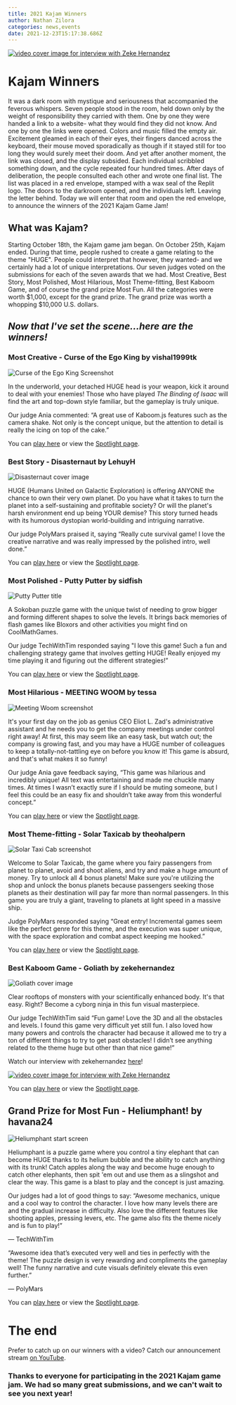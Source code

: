```yaml
---
title: 2021 Kajam Winners
author: Nathan Zilora
categories: news,events
date: 2021-12-23T15:17:38.686Z
---
```


<a href="https://youtu.be/gOecj6Zktik" title="7 Coolest Games from Replit's Game Jam - Kajam 2021!"><img src="https://blog.replit.com/images/kajam-winners/huge_edited_small.png" alt="video cover image for interview with Zeke Hernandez"/></a>


# Kajam Winners

It was a dark room with mystique and seriousness that accompanied the feverous whispers. Seven people stood in the room, held down only by the weight of responsibility they carried with them. One by one they were handed a link to a website- what they would find they did not know. And one by one the links were opened. Colors and music filled the empty air. Excitement gleamed in each of their eyes, their fingers danced across the keyboard, their mouse moved sporadically as though if it stayed still for too long they would surely meet their doom. And yet after another moment, the link was closed, and the display subsided. Each individual scribbled something down, and the cycle repeated four hundred times. After days of deliberation, the people consulted each other and wrote one final list. The list was placed in a red envelope, stamped with a wax seal of the Replit logo. The doors to the darkroom opened, and the individuals left. Leaving the letter behind. Today we will enter that room and open the red envelope, to announce the winners of the 2021 Kajam Game Jam!

## What was Kajam?

Starting October 18th, the Kajam game jam began. On October 25th, Kajam ended. During that time, people rushed to create a game relating to the theme "HUGE". People could interpret that however, they wanted- and we certainly had a lot of unique interpretations. Our seven judges voted on the submissions for each of the seven awards that we had. Most Creative, Best Story, Most Polished, Most Hilarious, Most Theme-fitting, Best Kaboom Game, and of course the grand prize Most Fun. All the categories were worth $1,000, except for the grand prize. The grand prize was worth a whopping $10,000 U.S. dollars. 

## ***Now that I've set the scene...here are the winners!***

### Most Creative - Curse of the Ego King by vishal1999tk

![Curse of the Ego King Screenshot](https://blog.replit.com/images/kajam-winners/ego_king.png)


In the underworld, your detached HUGE head is your weapon, kick it around to deal with your enemies! Those who have played *The Binding of Isaac* will find the art and top-down style familiar, but the gameplay is truly unique. 

Our judge Ania commented: “A great use of Kaboom.js features such as the camera shake. Not only is the concept unique, but the attention to detail is really the icing on top of the cake.”

You can [play here](https://curse-of-the-ego-king.vishal1999tk.repl.co/) or view the [Spotlight page](https://replit.com/@vishal1999tk/Curse-of-the-Ego-King).

### Best Story - Disasternaut by LehuyH

![Disasternaut cover image](https://blog.replit.com/images/kajam-winners/disasternaut.jpeg)

HUGE (Humans United on Galactic Exploration) is offering ANYONE the chance to own their very own planet. Do you have what it takes to turn the planet into a self-sustaining and profitable society? Or will the planet's harsh environment end up being YOUR demise? This story turned heads with its humorous dystopian world-building and intriguing narrative. 

Our judge PolyMars praised it, saying “Really cute survival game! I love the creative narrative and was really impressed by the polished intro, well done.”

You can [play here](https://disasternaut.lehuyh.repl.co/) or view the [Spotlight page](https://replit.com/@LehuyH/Disasternaut).

### Most Polished - Putty Putter by sidfish

![Putty Putter title](https://blog.replit.com/images/kajam-winners/putty_putter.png)


A Sokoban puzzle game with the unique twist of needing to grow bigger and forming different shapes to solve the levels. It brings back memories of flash games like Bloxors and other activities you might find on CoolMathGames.

Our judge TechWithTim responded saying "I love this game! Such a fun and challenging strategy game that involves getting HUGE! Really enjoyed my time playing it and figuring out the different strategies!”

You can [play here](https://putty-putter.sidfish.repl.co/) or view the [Spotlight page](https://replit.com/@sidfish/Putty-Putter).


### Most Hilarious - MEETING WOOM by tessa

![Meeting Woom screenshot](https://blog.replit.com/images/kajam-winners/meeting_woom.png)

It's your first day on the job as genius CEO Eliot L. Zad's administrative assistant and he needs you to get the company meetings under control right away! At first, this may seem like an easy task, but watch out; the company is growing fast, and you may have a HUGE number of colleagues to keep a totally-not-tattling eye on before you know it! This game is absurd, and that's what makes it so funny!

Our judge Ania gave feedback saying, “This game was hilarious and incredibly unique! All text was entertaining and made me chuckle many times. At times I wasn’t exactly sure if I should be muting someone, but I feel this could be an easy fix and shouldn’t take away from this wonderful concept.”

You can [play here](https://meeting-woom.tessa.repl.co/) or view the [Spotlight page](https://replit.com/@tessa/MEETING-WOOM).

### Most Theme-fitting - Solar Taxicab by theohalpern

![Solar Taxi Cab screenshot](https://blog.replit.com/images/kajam-winners/solar_taxi_cab.png)

Welcome to Solar Taxicab, the game where you fairy passengers from planet to planet, avoid and shoot aliens, and try and make a huge amount of money. Try to unlock all 4 bonus planets! Make sure you're utilizing the shop and unlock the bonus planets because passengers seeking those planets as their destination will pay far more than normal passengers. In this game you are truly a giant, traveling to planets at light speed in a massive ship. 

Judge PolyMars responded saying “Great entry! Incremental games seem like the perfect genre for this theme, and the execution was super unique, with the space exploration and combat aspect keeping me hooked.”

You can [play here](https://solar-taxicab.theohalpern.repl.co/) or view the [Spotlight page](https://replit.com/@theohalpern/Solar-Taxicab).

### Best Kaboom Game - Goliath by zekehernandez

![Goliath cover image](https://blog.replit.com/images/kajam-winners/goliath.png)

Clear rooftops of monsters with your scientifically enhanced body. It's that easy. Right? Become a cyborg ninja in this fun visual masterpiece.

Our judge TechWithTim said “Fun game! Love the 3D and all the obstacles and levels. I found this game very difficult yet still fun. I also loved how many powers and controls the character had because it allowed me to try a ton of different things to try to get past obstacles! I didn’t see anything related to the theme huge but other than that nice game!”

Watch our interview with zekehernandez [here](https://youtu.be/KWNlEK5QSWk)! 

<a href="https://youtu.be/KWNlEK5QSWk" title="Interview with Zeke Hernandez"><img src="https://blog.replit.com/images/kajam-winners/zeke_hernandez_cover.JPG" alt="video cover image for interview with Zeke Hernandez" /></a>

You can [play here](https://goliath.zekehernandez.repl.co/) or view the [Spotlight page](https://replit.com/@zekehernandez/Goliath).

## **Grand Prize for Most Fun - Heliumphant! by havana24**

![Heliumphant start screen](https://blog.replit.com/images/kajam-winners/heliumphant.png)

Heliumphant is a puzzle game where you control a tiny elephant that can become HUGE thanks to its helium bubble and the ability to catch anything with its trunk! Catch apples along the way and become huge enough to catch other elephants, then spit 'em out and use them as a slingshot and clear the way. This game is a blast to play and the concept is just amazing.

Our judges had a lot of good things to say:
 “Awesome mechanics, unique and a cool way to control the character. I love how many levels there are and the gradual increase in difficulty. Also love the different features like shooting apples, pressing levers, etc. The game also fits the theme nicely and is fun to play!”
 
— TechWithTim

 “Awesome idea that’s executed very well and ties in perfectly with the theme! The puzzle design is very rewarding and compliments the gameplay well! The funny narrative and cute visuals definitely elevate this even further.”
 
— PolyMars

You can [play here](https://heliumphant.havana24.repl.co/) or view the [Spotlight page](https://replit.com/@havana24/Heliumphant).

# The end

Prefer to catch up on our winners with a video? Catch our announcement stream [on YouTube](https://www.youtube.com/watch?v=gOecj6Zktik). 

### Thanks to everyone for participating in the 2021 Kajam game jam. We had so many great submissions, and we can't wait to see you next year!